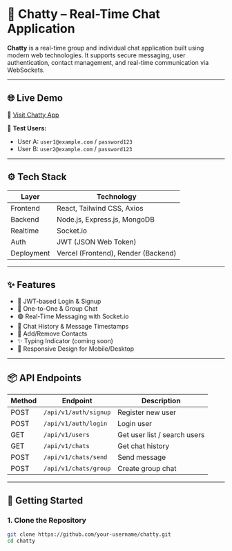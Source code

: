 # 💬 Chatty – Real-Time Chat Application

**Chatty** is a real-time group and individual chat application built using modern web technologies. It supports secure messaging, user authentication, contact management, and real-time communication via WebSockets.

---

## 🌐 Live Demo

🔗 [Visit Chatty App](https://your-live-link.com)

🧪 **Test Users:**  
- User A: `user1@example.com` / `password123`  
- User B: `user2@example.com` / `password123`

---

## ⚙️ Tech Stack

| Layer      | Technology                        |
|------------|-----------------------------------|
| Frontend   | React, Tailwind CSS, Axios        |
| Backend    | Node.js, Express.js, MongoDB      |
| Realtime   | Socket.io                         |
| Auth       | JWT (JSON Web Token)              |
| Deployment | Vercel (Frontend), Render (Backend) |

---

## ✨ Features

- 🔐 JWT-based Login & Signup  
- 💬 One-to-One & Group Chat  
- 🟢 Real-Time Messaging with Socket.io  
- 🧾 Chat History & Message Timestamps  
- 👥 Add/Remove Contacts  
- ✨ Typing Indicator (coming soon)  
- 📱 Responsive Design for Mobile/Desktop

---

## 📦 API Endpoints

| Method | Endpoint                     | Description                    |
|--------|------------------------------|--------------------------------|
| POST   | `/api/v1/auth/signup`        | Register new user              |
| POST   | `/api/v1/auth/login`         | Login user                     |
| GET    | `/api/v1/users`              | Get user list / search users   |
| GET    | `/api/v1/chats`              | Get chat history               |
| POST   | `/api/v1/chats/send`         | Send message                   |
| POST   | `/api/v1/chats/group`        | Create group chat              |

---

## 🚀 Getting Started

### 1. Clone the Repository

```bash
git clone https://github.com/your-username/chatty.git
cd chatty
